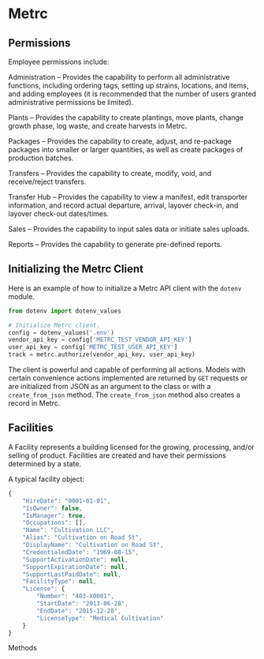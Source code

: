 # Metrc

## Permissions

Employee permissions include:

Administration – Provides the capability to perform all administrative functions,
including ordering tags, setting up strains, locations, and items, and adding
employees (it is recommended that the number of users granted administrative
permissions be limited).

Plants – Provides the capability to create plantings, move plants, change growth
phase, log waste, and create harvests in Metrc.

Packages – Provides the capability to create, adjust, and re-package packages into
smaller or larger quantities, as well as create packages of production batches.

Transfers – Provides the capability to create, modify, void, and receive/reject
transfers.

Transfer Hub – Provides the capability to view a manifest, edit transporter
information, and record actual departure, arrival, layover check-in, and layover
check-out dates/times.

Sales – Provides the capability to input sales data or initiate sales uploads.

Reports – Provides the capability to generate pre-defined reports.

## Initializing the Metrc Client

Here is an example of how to initialize a Metrc API client with the `dotenv` module.

```py
from dotenv import dotenv_values

# Initialize Metrc client.
config = dotenv_values('.env')
vendor_api_key = config['METRC_TEST_VENDOR_API_KEY']
user_api_key = config['METRC_TEST_USER_API_KEY']
track = metrc.authorize(vendor_api_key, user_api_key)
```

The client is powerful and capable of performing all actions. Models with certain convenience actions implemented are returned by `GET` requests or are initialized from JSON as an argument to the class or with a `create_from_json` method. The `create_from_json` method also creates a record in Metrc. 

## Facilities

A Facility represents a building licensed for the growing, processing, and/or selling of product. Facilities are created and have their permissions determined by a state.

A typical facility object:

```js
{
    "HireDate": "0001-01-01",
    "IsOwner": false,
    "IsManager": true,
    "Occupations": [],
    "Name": "Cultivation LLC",
    "Alias": "Cultivation on Road St",
    "DisplayName": "Cultivation on Road St",
    "CredentialedDate": "1969-08-15",
    "SupportActivationDate": null,
    "SupportExpirationDate": null,
    "SupportLastPaidDate": null,
    "FacilityType": null,
    "License": {
        "Number": "403-X0001",
        "StartDate": "2013-06-28",
        "EndDate": "2015-12-28",
        "LicenseType": "Medical Cultivation"
    }
}
```

Methods